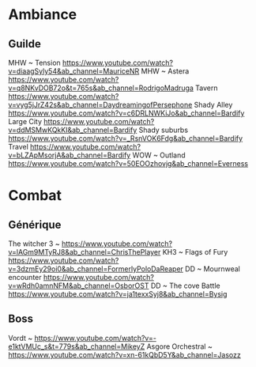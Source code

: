 # Ambiance
## Guilde
MHW ~ Tension https://www.youtube.com/watch?v=diaagSyly54&ab_channel=MauriceNR
MHW ~ Astera https://www.youtube.com/watch?v=q8NKvDOB72o&t=765s&ab_channel=RodrigoMadruga
Tavern https://www.youtube.com/watch?v=vyg5jJrZ42s&ab_channel=DaydreamingofPersephone
Shady Alley https://www.youtube.com/watch?v=c6DRLNWKiJo&ab_channel=Bardify
Large City https://www.youtube.com/watch?v=ddMSMwKQkKI&ab_channel=Bardify
Shady suburbs https://www.youtube.com/watch?v=_RsnVOK6Fdg&ab_channel=Bardify
Travel https://www.youtube.com/watch?v=bLZApMsorjA&ab_channel=Bardify
WOW ~ Outland https://www.youtube.com/watch?v=50EOOzhovjg&ab_channel=Everness
# Combat
## Générique
The witcher 3 ~ https://www.youtube.com/watch?v=lAGm9MTyRJ8&ab_channel=ChrisThePlayer
KH3 ~ Flags of Fury https://www.youtube.com/watch?v=3dzmEy29oi0&ab_channel=FormerlyPoloDaReaper
DD ~ Mournweal encounter https://www.youtube.com/watch?v=wRdh0amnNFM&ab_channel=OsborOST
DD ~ The cove Battle https://www.youtube.com/watch?v=ja1texxSyj8&ab_channel=Bysig
## Boss
Vordt ~ https://www.youtube.com/watch?v=-e1ktVMUc_s&t=779s&ab_channel=MikeyZ
Asgore Orchestral ~ https://www.youtube.com/watch?v=xn-61kQbD5Y&ab_channel=Jasozz